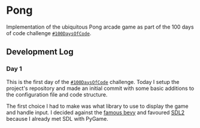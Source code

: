 # Pong

Implementation of the ubiquitous Pong arcade game as part of the 100 days of
code challenge [`#100DaysOfCode`][HDOC].

## Development Log

### Day 1

This is the first day of the [`#100DaysOfCode`][HDOC] challenge. Today I setup the project's repository and made an initial commit with some basic additions to the configuration file and code structure.

The first choice I had to make was what library to use to display the game and handle input. I decided against the [famous bevy](BEVY) and favoured [SDL2](SDL2) because I already met SDL with PyGame.

[HDOC]: https://100daysofcode.com "#100DaysOfCode"
[REPO]: https://github.com/bwbg/pong-rs.git "Project's Repository"
[BEVY]: https://bevyengine.org/ "Bevy Game Engine"
[SDL2]: https://libsdl.org/ "Simple DirectMedia Layer" 
